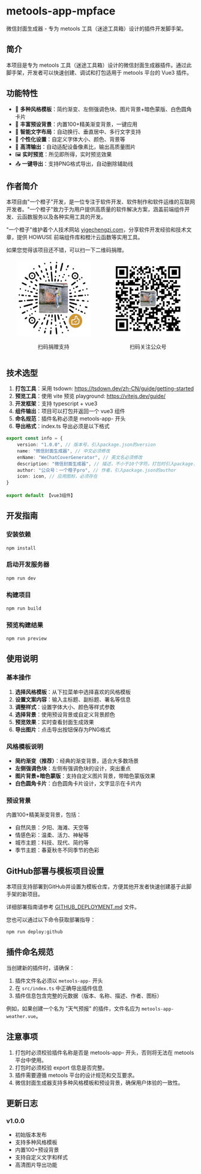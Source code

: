 # metools-app-mpface

微信封面生成器 - 专为 metools 工具（迷途工具箱）设计的插件开发脚手架。

## 简介

本项目是专为 metools 工具（迷途工具箱）设计的微信封面生成器插件。通过此脚手架，开发者可以快速创建、调试和打包适用于 metools 平台的 Vue3 插件。

## 功能特性

- 🎨 **多种风格模板**：简约渐变、左侧强调色块、图片背景+暗色蒙版、白色圆角卡片
- 🌈 **丰富预设背景**：内置100+精美渐变背景，一键应用
- 🎯 **智能文字布局**：自动换行、垂直居中、多行文字支持
- 🎨 **个性化设置**：自定义字体大小、颜色、背景等
- 📱 **高清输出**：自动适配设备像素比，输出高质量图片
- 🖼️ **实时预览**：所见即所得，实时预览效果
- 📤 **一键导出**：支持PNG格式导出，自动删除辅助线

## 作者简介

本项目由"一个橙子"开发，是一位专注于软件开发、软件制作和软件运维的互联网开发者。"一个橙子"致力于为用户提供高质量的软件解决方案，涵盖前端组件开发、云函数服务以及各种实用工具的开发。

"一个橙子"维护着个人技术网站 [yigechengzi.com](https://yigechengzi.com/)，分享软件开发经验和技术文章，提供 HOWUSE 前端组件库和橙汁云函数等实用工具。

如果您觉得该项目还不错，可以扫一下二维码捐赠。
<div style="display: flex; justify-content: space-around; align-items: center; margin: 20px 0;">
    <div style="text-align: center;">
        <img src="捐赠.png" alt="捐赠二维码" style="width: 200px; height: 200px;">
        <p>扫码捐赠支持</p>
    </div>
    <div style="text-align: center;">
        <img src="%E5%85%AC%E4%BC%97%E5%8F%B7.jpg" alt="公众号二维码" style="width: 200px; height: 200px;">
        <p>扫码关注公众号</p>
    </div>
</div>

## 技术选型

1. **打包工具**：采用 tsdown: https://tsdown.dev/zh-CN/guide/getting-started
2. **预览工具**：使用 vite 预览 playground: https://vitejs.dev/guide/
3. **开发框架**：支持 typescript + vue3
4. **组件输出**：项目可以打包并返回一个 vue3 组件
5. **命名规范**：插件名称必须是 metools-app- 开头
6. **导出格式**：index.ts 导出必须是以下格式

```typescript
export const info = {
    version: "1.0.0", // 版本号，引入package.json的version
    name: "微信封面生成器", // 中文必须修改
    enName: "WeChatCoverGenerator", // 英文名必须修改
    description: "微信封面生成器", // 描述，不小于10个字符。打包时引入package.json的description
    author: "公众号：一个橙子pro", // 作者，引入package.json的author
    icon: icon, // 应用图标，必须存在
}

export default 【vue3组件】
```

## 开发指南

### 安装依赖

```bash
npm install
```

### 启动开发服务器

```bash
npm run dev
```

### 构建项目

```bash
npm run build
```

### 预览构建结果

```bash
npm run preview
```

## 使用说明

### 基本操作

1. **选择风格模板**：从下拉菜单中选择喜欢的风格模板
2. **设置文案内容**：输入主标题、副标题、署名等信息
3. **调整样式**：设置字体大小、颜色等样式参数
4. **选择背景**：使用预设背景或自定义背景颜色
5. **预览效果**：实时查看封面生成效果
6. **导出图片**：点击导出按钮保存为PNG格式

### 风格模板说明

- **简约渐变（推荐）**：经典的渐变背景，适合大多数场景
- **左侧强调色块**：左侧有强调色块的设计，突出重点
- **图片背景+暗色蒙版**：支持自定义图片背景，带暗色蒙版效果
- **白色圆角卡片**：白色圆角卡片设计，文字显示在卡片内

### 预设背景

内置100+精美渐变背景，包括：
- 自然风景：夕阳、海滩、天空等
- 情感色彩：温柔、活力、神秘等
- 城市主题：科技、现代、简约等
- 季节主题：春夏秋冬不同季节的色彩

## GitHub部署与模板项目设置

本项目支持部署到GitHub并设置为模板仓库，方便其他开发者快速创建基于此脚手架的新项目。

详细部署指南请参考 [GITHUB_DEPLOYMENT.md](GITHUB_DEPLOYMENT.md) 文件。

您也可以通过以下命令获取部署指导：
```bash
npm run deploy:github
```

## 插件命名规范

当创建新的插件时，请确保：

1. 插件文件名必须以 `metools-app-` 开头
2. 在 `src/index.ts` 中正确导出插件信息
3. 插件信息包含完整的元数据（版本、名称、描述、作者、图标）

例如，如果创建一个名为 "天气预报" 的插件，文件名应为 `metools-app-weather.vue`。

## 注意事项

1. 打包时必须校验插件名称是否是 metools-app- 开头，否则将无法在 metools 平台中使用。
2. 打包时必须校验 export 信息是否完整。
3. 插件需要遵循 metools 平台的设计规范和交互要求。
4. 微信封面生成器支持多种风格模板和预设背景，确保用户体验的一致性。

## 更新日志

### v1.0.0
- 初始版本发布
- 支持多种风格模板
- 内置100+预设背景
- 支持自定义文字和样式
- 高清图片导出功能